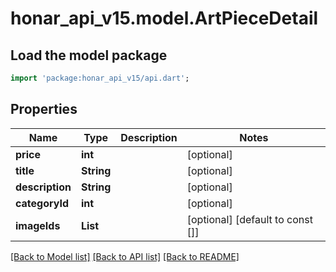 # honar_api_v15.model.ArtPieceDetail

## Load the model package
```dart
import 'package:honar_api_v15/api.dart';
```

## Properties
Name | Type | Description | Notes
------------ | ------------- | ------------- | -------------
**price** | **int** |  | [optional] 
**title** | **String** |  | [optional] 
**description** | **String** |  | [optional] 
**categoryId** | **int** |  | [optional] 
**imageIds** | **List<int>** |  | [optional] [default to const []]

[[Back to Model list]](../README.md#documentation-for-models) [[Back to API list]](../README.md#documentation-for-api-endpoints) [[Back to README]](../README.md)


